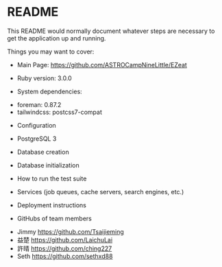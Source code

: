 # README

This README would normally document whatever steps are necessary to get the
application up and running.

Things you may want to cover:

* Main Page: https://github.com/ASTROCampNineLittle/EZeat

* Ruby version: 3.0.0

* System dependencies:
- foreman: 0.87.2
- tailwindcss: postcss7-compat

* Configuration
- PostgreSQL 3

* Database creation

* Database initialization

* How to run the test suite

* Services (job queues, cache servers, search engines, etc.)

* Deployment instructions

* GitHubs of team members
- Jimmy	https://github.com/Tsaijieming
- 益楚	https://github.com/LaichuLai
- 許晴	https://github.com/ching227
- Seth	https://github.com/sethxd88